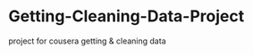 Getting-Cleaning-Data-Project
=============================

project for cousera getting &amp; cleaning data
